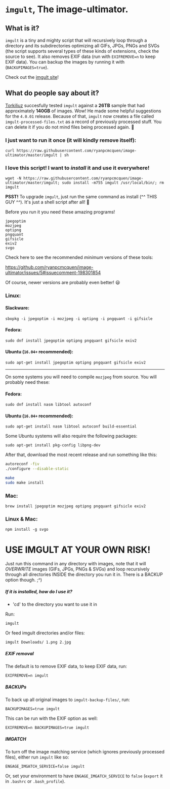`imgult`, The image-ultimator.
===============

## What is it?
`imgult` is a tiny and mighty script that will recursively loop through a directory and its subdirectories optimizing all GIFs, JPGs, PNGs and SVGs (the script supports several types of these kinds of extensions, check the source to see). It also removes EXIF data (run with ```EXIFREMOVE=n``` to keep EXIF data). You can backup the images by running it with (```BACKUPIMAGES=true```).

Check out the [imgult site](https://imgult.github.io)!

## What do people say about it?

[Torkiliuz](https://github.com/Torkiliuz) succesfully tested `imgult` against a **26TB** sample that had approximately **140GB** of images. Wow! He made some helpful suggestions for the `4.0.01` release. Because of that, `imgult` now creates a file called `imgult-processed-files.txt` as a record of previously processed stuff. You can delete it if you do not mind files being processed again. :tada:

### I just want to run it once (it will kindly remove itself):

    curl https://raw.githubusercontent.com/ryanpcmcquen/image-ultimator/master/imgult | sh

### I love this script! I want to *install* it and use it everywhere!

    wget -N https://raw.githubusercontent.com/ryanpcmcquen/image-ultimator/master/imgult; sudo install -m755 imgult /usr/local/bin/; rm imgult

**PSST!** To upgrade `imgult`, just run the same command as install (^^ THIS GUY ^^). It's just a shell script after all! :tada:


Before you run it you need these amazing programs!

```
jpegoptim
mozjpeg
optipng
pngquant
gifsicle
exiv2
svgo
```

Check here to see the recommended _minimum_ versions of these tools:

https://github.com/ryanpcmcquen/image-ultimator/issues/5#issuecomment-198301854

Of course, newer versions are probably even better! :smiley:

### Linux:

#### Slackware:

    sbopkg -i jpegoptim -i mozjpeg -i optipng -i pngquant -i gifsicle

#### Fedora:

    sudo dnf install jpegoptim optipng pngquant gifsicle exiv2

#### Ubuntu (`16.04+` recommended):

    sudo apt-get install jpegoptim optipng pngquant gifsicle exiv2

---

On some systems you will need to compile `mozjpeg` from source. You will probably need these:

#### Fedora:

    sudo dnf install nasm libtool autoconf

#### Ubuntu (`16.04+` recommended):

    sudo apt-get install nasm libtool autoconf build-essential

Some Ubuntu systems will also require the following packages:

    sudo apt-get install pkg-config libpng-dev

After that, download the most recent release and run something like this:

```sh
autoreconf -fiv
./configure --disable-static

make
sudo make install
```

### Mac:

    brew install jpegoptim mozjpeg optipng pngquant gifsicle exiv2

### Linux & Mac:

    npm install -g svgo


# USE IMGULT AT YOUR OWN RISK!

Just run this command in any directory with images, note that it will *OVERWRITE* images (GIFs, JPGs, PNGs & SVGs) and loop recursively through all directories INSIDE the directory you run it in. There is a BACKUP option though.  ;^)


##### If it is installed, how do I use it?

 - 'cd' to the directory you want to use it in

Run:

    imgult

Or feed imgult directories and/or files:

    imgult Downloads/ 1.png 2.jpg

##### EXIF removal

The default is to remove EXIF data, to keep EXIF data, run:

    EXIFREMOVE=n imgult


##### BACKUPs

To back up all original images to ```imgult-backup-files/```, run:

    BACKUPIMAGES=true imgult

This can be run with the EXIF option as well:

    EXIFREMOVE=n BACKUPIMAGES=true imgult

##### IMGATCH

To turn off the image matching service (which ignores previously processed files), either run `imgult` like so:

    ENGAGE_IMGATCH_SERVICE=false imgult

Or, set your environment to have `ENGAGE_IMGATCH_SERVICE` to `false` (`export` it in `.bashrc` or `.bash_profile`).
